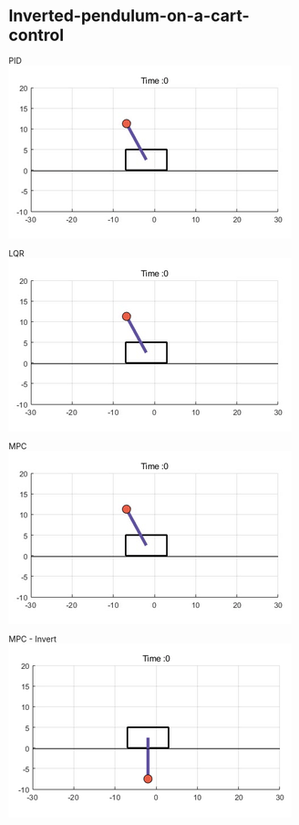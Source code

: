 # Inverted-pendulum-on-a-cart-control
PID 
![Video](PID_.gif)

LQR 
![Video](LQR.gif)

MPC 
![Video](MPC.gif)

MPC - Invert
![Video](MPC_Invert.gif)


